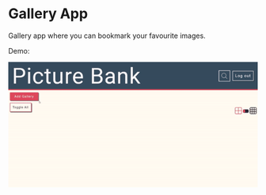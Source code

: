 # Gallery App

Gallery app where you can bookmark your favourite images.

Demo:

![ Demo](example.gif) [](example.gif)
